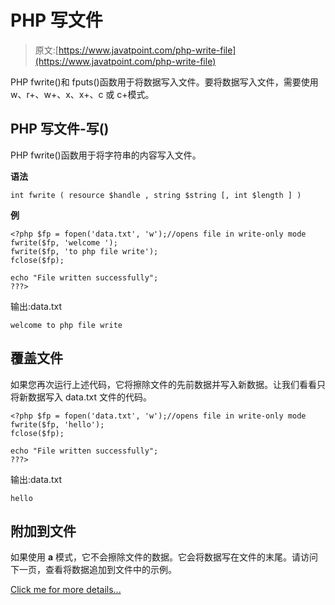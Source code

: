 # PHP 写文件

> 原文:[https://www.javatpoint.com/php-write-file](https://www.javatpoint.com/php-write-file)

PHP fwrite()和 fputs()函数用于将数据写入文件。要将数据写入文件，需要使用 w、r+、w+、x、x+、c 或 c+模式。

## PHP 写文件-写()

PHP fwrite()函数用于将字符串的内容写入文件。

**语法**

```
int fwrite ( resource $handle , string $string [, int $length ] )

```

**例**

```
<?php $fp = fopen('data.txt', 'w');//opens file in write-only mode
fwrite($fp, 'welcome ');
fwrite($fp, 'to php file write');
fclose($fp);

echo "File written successfully";
???>

```

输出:data.txt

```
welcome to php file write

```

## 覆盖文件

如果您再次运行上述代码，它将擦除文件的先前数据并写入新数据。让我们看看只将新数据写入 data.txt 文件的代码。

```
<?php $fp = fopen('data.txt', 'w');//opens file in write-only mode
fwrite($fp, 'hello');
fclose($fp);

echo "File written successfully";
???>

```

输出:data.txt

```
hello

```

## 附加到文件

如果使用 **a** 模式，它不会擦除文件的数据。它会将数据写在文件的末尾。请访问下一页，查看将数据追加到文件中的示例。

[Click me for more details...](php-append-to-file)